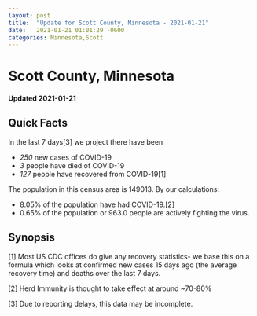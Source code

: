 ```yaml
---
layout: post
title:  "Update for Scott County, Minnesota - 2021-01-21"
date:   2021-01-21 01:01:29 -0600
categories: Minnesota,Scott
---
```


# Scott County, Minnesota
#### Updated 2021-01-21

## Quick Facts

In the last 7 days[3] we project there have been
- *250* new cases of COVID-19
- *3* people have died of COVID-19
- *127* people have recovered from COVID-19[1]

The population in this census area is 149013. By our calculations:
- 8.05% of the population have had COVID-19.[2]
- 0.65% of the population or 963.0 people are actively fighting the virus.

## Synopsis




[1] Most US CDC offices do give any recovery statistics- we base this on a formula which looks at confirmed new cases
15 days ago (the average recovery time) and deaths over the last 7 days.

[2] Herd Immunity is thought to take effect at around ~70-80%

[3] Due to reporting delays, this data may be incomplete.
 
    